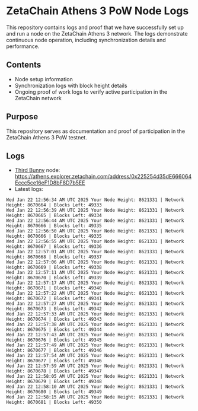 # ZetaChain Athens 3 PoW Node Logs
This repository contains logs and proof that we have successfully set up and run a node on the ZetaChain Athens 3 network. The logs demonstrate continuous node operation, including synchronization details and performance.

## Contents
- Node setup information
- Synchronization logs with block height details
- Ongoing proof of work logs to verify active participation in the ZetaChain network

## Purpose
This repository serves as documentation and proof of participation in the ZetaChain Athens 3 PoW testnet.

## Logs

- [Third Bunny](https://thirdbunny.xyz/) node: https://athens.explorer.zetachain.com/address/0x225254d35dE666064Eccc5ce16eF1D8bF8D7b5EE
- Latest logs:
```
Wed Jan 22 12:56:34 AM UTC 2025 Your Node Height: 8621331 | Network Height: 8670664 | Blocks Left: 49333
Wed Jan 22 12:56:39 AM UTC 2025 Your Node Height: 8621331 | Network Height: 8670665 | Blocks Left: 49334
Wed Jan 22 12:56:44 AM UTC 2025 Your Node Height: 8621331 | Network Height: 8670666 | Blocks Left: 49335
Wed Jan 22 12:56:50 AM UTC 2025 Your Node Height: 8621331 | Network Height: 8670666 | Blocks Left: 49335
Wed Jan 22 12:56:55 AM UTC 2025 Your Node Height: 8621331 | Network Height: 8670667 | Blocks Left: 49336
Wed Jan 22 12:57:01 AM UTC 2025 Your Node Height: 8621331 | Network Height: 8670668 | Blocks Left: 49337
Wed Jan 22 12:57:06 AM UTC 2025 Your Node Height: 8621331 | Network Height: 8670669 | Blocks Left: 49338
Wed Jan 22 12:57:11 AM UTC 2025 Your Node Height: 8621331 | Network Height: 8670670 | Blocks Left: 49339
Wed Jan 22 12:57:17 AM UTC 2025 Your Node Height: 8621331 | Network Height: 8670671 | Blocks Left: 49340
Wed Jan 22 12:57:22 AM UTC 2025 Your Node Height: 8621331 | Network Height: 8670672 | Blocks Left: 49341
Wed Jan 22 12:57:27 AM UTC 2025 Your Node Height: 8621331 | Network Height: 8670673 | Blocks Left: 49342
Wed Jan 22 12:57:33 AM UTC 2025 Your Node Height: 8621331 | Network Height: 8670674 | Blocks Left: 49343
Wed Jan 22 12:57:38 AM UTC 2025 Your Node Height: 8621331 | Network Height: 8670675 | Blocks Left: 49344
Wed Jan 22 12:57:43 AM UTC 2025 Your Node Height: 8621331 | Network Height: 8670676 | Blocks Left: 49345
Wed Jan 22 12:57:49 AM UTC 2025 Your Node Height: 8621331 | Network Height: 8670677 | Blocks Left: 49346
Wed Jan 22 12:57:54 AM UTC 2025 Your Node Height: 8621331 | Network Height: 8670677 | Blocks Left: 49346
Wed Jan 22 12:57:59 AM UTC 2025 Your Node Height: 8621331 | Network Height: 8670678 | Blocks Left: 49347
Wed Jan 22 12:58:05 AM UTC 2025 Your Node Height: 8621331 | Network Height: 8670679 | Blocks Left: 49348
Wed Jan 22 12:58:10 AM UTC 2025 Your Node Height: 8621331 | Network Height: 8670680 | Blocks Left: 49349
Wed Jan 22 12:58:15 AM UTC 2025 Your Node Height: 8621331 | Network Height: 8670681 | Blocks Left: 49350
```
